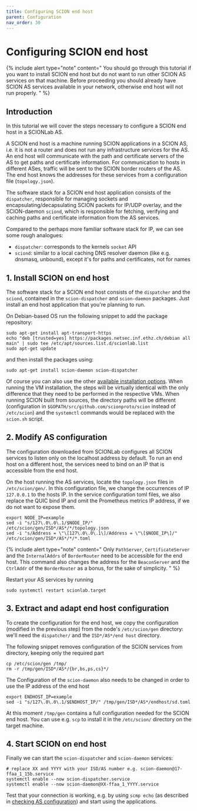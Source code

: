 ```yaml
---
title: Configuring SCION end host
parent: Configuration
nav_order: 30
---
```


# Configuring SCION end host

{% include alert type="note" content="
You should go through this tutorial if you want to install SCION end host but do not want to run other SCION AS services on that machine.
Before proceeding you should already have SCION AS services available in your network, otherwise end host will not run properly.
" %}

## Introduction

In this tutorial we will cover the steps necessary to configure a SCION end host in a SCIONLab AS.

A SCION end host is a machine running SCION applications in a SCION AS, i.e. it is not a router and does not run any infrastructure services for the AS.
An end host will communicate with the path and certificate servers of the AS to get paths and certificate information. For communication to hosts in different ASes, traffic will be sent to the SCION border routers of the AS.
The end host knows the addresses for these services from a configuration file (`topology.json`).

The software stack for a SCION end host application consists of the `dispatcher`, responsible for managing sockets and encapsulating/decapsulating SCION packets for IP/UDP overlay,
and the SCION-daemon `sciond`, which is responsible for fetching, verifying and caching paths and certificate information from the AS services.

Compared to the perhaps more familiar software stack for IP, we can see some rough analogues:

- `dispatcher`: corresponds to the kernels `socket` API
- `sciond`: similar to a local caching DNS resolver daemon (like e.g. dnsmasq, unbound), except it's for paths and certificates, not for names

## 1. Install SCION on end host

The software stack for a SCION end host consists of the `dispatcher` and the `sciond`, contained in the `scion-dispatcher` and `scion-daemon` packages.
Just install an end host application that you're planning to run.

On Debian-based OS run the following snippet to add the package repository:
```shell
sudo apt-get install apt-transport-https
echo "deb [trusted=yes] https://packages.netsec.inf.ethz.ch/debian all main" | sudo tee /etc/apt/sources.list.d/scionlab.list
sudo apt-get update
```
and then install the packages using:
```
sudo apt-get install scion-daemon scion-dispatcher
```

Of course you can also use the other [available installation options](../install/index.html).
When running the VM installation, the steps will be virtually identical with the only difference that they need to be performed in the respective VMs.
When running SCION built from sources, the directory paths will be different (configuration in `$GOPATH/src/github.com/scionproto/scion` instead of `/etc/scion`) and the `systemctl` commands would be replaced with the `scion.sh` script.


## 2. Modify AS configuration

The configuration downloaded from SCIONLab configures all SCION services to listen only on the localhost address by default.
To run an end host on a different host, the services need to bind on an IP that is accessible from the end host.

On the host running the AS services, locate the `topology.json` files in `/etc/scion/gen/`. In this configuration file, we change the occurrences of IP `127.0.0.1`
to the hosts IP. In the service configuration toml files, we also replace the QUIC bind IP and omit the Prometheus metrics IP address, if we do not want to expose them.

```
export NODE_IP=example
sed -i "s/127\.0\.0\.1/$NODE_IP/" /etc/scion/gen/ISD*/AS*/*/topology.json
sed -i "s/Address = \"\[127\.0\.0\.1\]/Address = \"\[$NODE_IP\]/" /etc/scion/gen/ISD*/AS*/*/*.toml
```

{% include alert type="note" content="
Only `PathServer`, `CertificateServer` and the `InternalAddrs` of `BorderRouter` need to be accessible for the end host.
This command also changes the address for the `BeaconServer` and the `CtrlAddr` of the `BorderRouter` as a bonus, for the sake of simplicity.
" %}

Restart your AS services by running

```
sudo systemctl restart scionlab.target
```

## 3. Extract and adapt end host configuration

To create the configuration for the end host, we copy the configuration (modified in the previous step) from the node's `/etc/scion/gen` directory: we'll need the `dispatcher/` and the `ISD*/AS*/end host` directory.

The following snippet removes configuration of the SCION services from directory, keeping only the required part

```shell
cp /etc/scion/gen /tmp/
rm -r /tmp/gen/ISD*/AS*/{br,bs,ps,cs}*/
```

The Configuration of the `scion-daemon` also needs to be changed in order to use the IP address of the end host

```
export ENDHOST_IP=example
sed -i "s/127\.0\.0\.1/$ENDHOST_IP/" /tmp/gen/ISD*/AS*/endhost/sd.toml
```

At this moment `/tmp/gen` contains a full configuration needed for the SCION end host. You can use e.g. `scp` to install it in the `/etc/scion/` directory on the target machine.


## 4. Start SCION on end host

Finally we can start the `scion-dispatcher` and `scion-daemon` services:

```shell
# replace XX and YYYY with your ISD/AS number e.g. scion-daemon@17-ffaa_1_15b.service
systemctl enable --now scion-dispatcher.service
systemctl enable --now scion-daemon@XX-ffaa_1_YYYY.service
```

Test that your connection is working, e.g. by using `scmp echo` (as described in [checking AS configuration](../config/check.html#ping)) and start using the applications.
